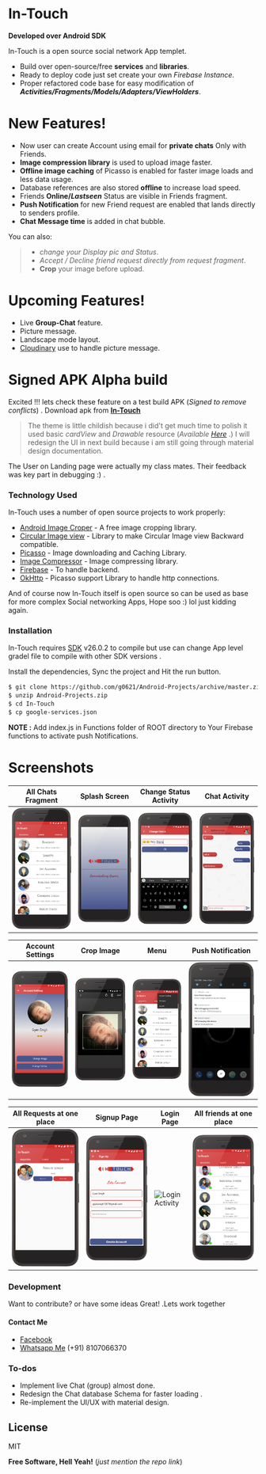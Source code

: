 # In-Touch
**Developed over Android SDK**

In-Touch is a open source social network App templet.

  - Build over open-source/free **services** and **libraries**.
  - Ready to deploy code just set create your own *Firebase Instance*.
  - Proper refactored code base for easy modification of ***Activities/Fragments/Models/Adapters/ViewHolders***.

# New Features!

  - Now user can create Account using email for **private chats** Only with Friends.
  - **Image compression library** is used to upload image faster.
  - **Offline image caching** of Picasso is enabled for faster image loads and less data usage.
  - Database references are also stored **offline** to increase load speed.
  - Friends **Online/*Lastseen*** Status are visible in Friends fragment.
  - **Push Notification** for new Friend request are enabled that lands directly to senders profile.
  - **Chat Message time** is added in chat bubble.


You can also:
>   - *change your Display pic and Status*.
>   - *Accept / Decline friend request directly from request fragment*. 
>   - **Crop** your image before upload.
>

# Upcoming Features!
  - Live **Group-Chat** feature.
  - Picture message.  
  - Landscape mode layout.
  - [Cloudinary](https://cloudinary.com) use to handle picture message.

# Signed APK Alpha build
Excited !!! lets check these feature on a test build APK (*Signed to remove conflicts*) .  Download apk from  **[In-Touch](https://github.com/g0621/Android-Projects/blob/master/InTouch/InTouch.apk)**

> The theme is little childish
> because i did't get much time to polish it
> used basic *cardView* and *Drawable* resource (*Available [Here](https://github.com/g0621/Android-Projects/tree/master/InTouch/app/src/main/res)* .)
> I will redesign the UI in next build because
> i am still going through material design documentation.

The User on Landing page were actually  my class mates. Their feedback was key part in debugging :) .

### Technology Used

In-Touch uses a number of open source projects to work properly:

* [Android Image Croper](https://github.com/ArthurHub/Android-Image-Cropper) - A free image cropping library.
* [Circular Image view](https://github.com/hdodenhof/CircleImageView) - Library to make Circular Image view Backward compatible.
* [Picasso](http://square.github.io/picasso/) - Image downloading and Caching Library.
* [Image Compressor](https://github.com/zetbaitsu/Compressor) - Image compressing library.
* [Firebase](https://firebase.google.com) - To handle backend.
* [OkHttp](http://square.github.io/okhttp/) - Picasso support Library to handle http connections.

And of course now In-Touch  itself is open source so can be used as base for more complex Social networking Apps, Hope soo :) lol just kidding again.

### Installation

In-Touch requires [SDK](https://developer.android.com/studio/releases/platforms.html) v26.0.2 to compile but use can change App level gradel file to compile with other SDK versions .

Install the dependencies, Sync the project and Hit the run button.



```sh
$ git clone https://github.com/g0621/Android-Projects/archive/master.zip
$ unzip Android-Projects.zip
$ cd In-Touch
$ cp google-services.json 
```

**NOTE :** Add index.js in Functions folder of ROOT directory to Your Firebase functions to activate push Notifications.

# Screenshots

| All Chats Fragment                       | Splash Screen                            | Change Status Activity                   | Chat Activity                            |
| ---------------------------------------- | ---------------------------------------- | ---------------------------------------- | ---------------------------------------- |
| ![All Chat Fragment](https://github.com/g0621/Android-Projects/blob/master/InTouch/Screenshots/ListChatsByRecency.png?raw=true) | ![Splash Screen](https://github.com/g0621/Android-Projects/blob/master/InTouch/Screenshots/SplashScreen.png?raw=false&width=200&height=200) | ![Change Status Activity](https://github.com/g0621/Android-Projects/blob/master/InTouch/Screenshots/changeStatus.png?raw=true) | ![Chat Activity](https://github.com/g0621/Android-Projects/blob/master/InTouch/Screenshots/chatActivity.png?raw=true) |

| Account Settings                         | Crop Image                               | Menu                                     | Push Notification                        |
| ---------------------------------------- | ---------------------------------------- | ---------------------------------------- | ---------------------------------------- |
| ![Account Settings](https://github.com/g0621/Android-Projects/blob/master/InTouch/Screenshots/coustomizeProfile.png?raw=true) | ![Crop Image](https://github.com/g0621/Android-Projects/blob/master/InTouch/Screenshots/cropImage.png?raw=true) | ![Menu](https://github.com/g0621/Android-Projects/blob/master/InTouch/Screenshots/menu.png?raw=true) | ![Push Notification](https://github.com/g0621/Android-Projects/blob/master/InTouch/Screenshots/notificationOnRequest.png?raw=true) |

| All Requests at one place                | Signup Page                              | Login Page                               | All friends at one place                 |
| ---------------------------------------- | ---------------------------------------- | ---------------------------------------- | ---------------------------------------- |
| ![Request Fragment](https://github.com/g0621/Android-Projects/blob/master/InTouch/Screenshots/showsAllTheRequests.png?raw=true) | ![Signup Activity](https://github.com/g0621/Android-Projects/blob/master/InTouch/Screenshots/signupActivity.png?raw=true) | ![Login Activity](https://github.com/g0621/Android-Projects/blob/master/InTouch/LoginActivity.png?raw=true) | ![Friend Fragment](https://github.com/g0621/Android-Projects/blob/master/InTouch/Screenshots/friendFrag.png?raw=true) |




### Development

Want to contribute? or have some ideas Great! .Lets work together
#### Contact Me
 - [Facebook](https://www.facebook.com/gyan199)
 - [Whatsapp Me](#) (+91) 8107066370 

### To-dos

 - Implement live Chat (group) almost done.
 - Redesign the Chat database Schema for faster loading .
 - Re-implement the UI/UX with material design.

License
----

MIT


**Free Software, Hell Yeah!** (*just mention the repo link*)
